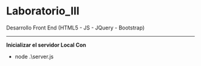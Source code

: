 # Laboratorio_III

Desarrollo Front End (HTML5 - JS - JQuery - Bootstrap)

---

**Inicializar el servidor Local Con**

- node .\server.js
